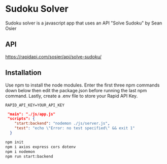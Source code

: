 # Sudoku Solver 
Sudoku solver is a javascript app that uses an API "Solve Sudoku" by Sean Osier 
## API

https://rapidapi.com/sosier/api/solve-sudoku/

## Installation
Use npm to install the node modules. Enter the first three npm commands down below then edit the package.json before running the last npm command. Lastly, create a .env file to store your Rapid API Key.

```.env
RAPID_API_KEY=YOUR_API_KEY
```

```json
 "main": "./js/app.js" 
 "scripts": {
    "start:backend": "nodemon ./js/server.js",
    "test": "echo \"Error: no test specified\" && exit 1"
  }
```

```bash
npm init
npm i axios express cors dotenv
npm i nodemon 
npm run start:backend
```